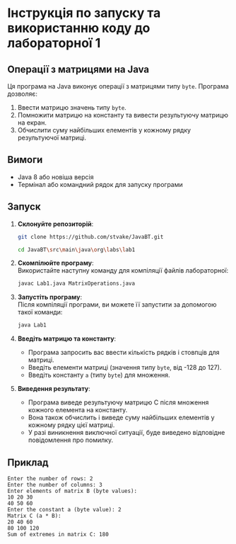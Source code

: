 # Інструкція по запуску та використанню коду до лабораторної 1

## Операції з матрицями на Java

Ця програма на Java виконує операції з матрицями типу `byte`. Програма дозволяє:
1. Ввести матрицю значень типу `byte`.
2. Помножити матрицю на константу та вивести результуючу матрицю на екран.
3. Обчислити суму найбільших елементів у кожному рядку результуючої матриці.

## Вимоги

- Java 8 або новіша версія
- Термінал або командний рядок для запуску програми

## Запуск

1. **Склонуйте репозиторій**:  
   ```bash
   git clone https://github.com/stvake/JavaBT.git
   ```
   ```bash
   cd JavaBT\src\main\java\org\labs\lab1
   ```

2. **Скомпілюйте програму**:  
   Використайте наступну команду для компіляції файлів лабораторної:
   ```bash
   javac Lab1.java MatrixOperations.java
   ```

3. **Запустіть програму**:  
   Після компіляції програми, ви можете її запустити за допомогою такої команди:
   ```bash
   java Lab1
   ```

4. **Введіть матрицю та константу**:  
    - Програма запросить вас ввести кількість рядків і стовпців для матриці.
    - Введіть елементи матриці (значення типу `byte`, від -128 до 127).
    - Введіть константу `a` (типу `byte`) для множення.

5. **Виведення результату**:  
    - Програма виведе результуючу матрицю C після множення кожного елемента на константу.
    - Вона також обчислить і виведе суму найбільших елементів у кожному рядку цієї матриці.
    - У разі виникнення виключної ситуації, буде виведено відповідне повідомлення про помилку.

## Приклад

```
Enter the number of rows: 2
Enter the number of columns: 3
Enter elements of matrix B (byte values):
10 20 30
40 50 60
Enter the constant a (byte value): 2
Matrix C (a * B):
20 40 60 
80 100 120 
Sum of extremes in matrix C: 180
```
